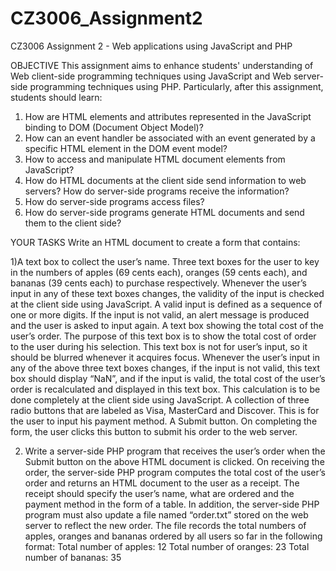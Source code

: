 # CZ3006_Assignment2
CZ3006 Assignment 2 - Web applications using JavaScript and PHP

OBJECTIVE
This assignment aims to enhance students' understanding of Web client-side programming techniques using JavaScript and Web server-side programming techniques using PHP. Particularly, after this assignment, students should learn:
1) How are HTML elements and attributes represented in the JavaScript binding to DOM (Document Object Model)?
2) How can an event handler be associated with an event generated by a specific HTML element in the DOM event model?
3) How to access and manipulate HTML document elements from JavaScript?
4) How do HTML documents at the client side send information to web servers? How do server-side programs receive the information?
5) How do server-side programs access files?
6) How do server-side programs generate HTML documents and send them to the client side?

YOUR TASKS
Write an HTML document to create a form that contains:

1)A text box to collect the user’s name.
Three text boxes for the user to key in the numbers of apples (69 cents each), oranges (59 cents each), and bananas (39 cents each) to purchase respectively. Whenever the user’s input in any of these text boxes changes, the validity of the input is checked at the client side using JavaScript. A valid input is defined as a sequence of one or more digits. If the input is not valid, an alert message is produced and the user is asked to input again.
A text box showing the total cost of the user’s order. The purpose of this text box is to show the total cost of order to the user during his selection. This text box is not for user’s input, so it should be blurred whenever it acquires focus. Whenever the user’s input in any of the above three text boxes changes, if the input is not valid, this text box should display “NaN”, and if the input is valid, the total cost of the user’s order is recalculated and displayed in this text box. This calculation is to be done completely at the client side using JavaScript.
A collection of three radio buttons that are labeled as Visa, MasterCard and Discover. This is for the user to input his payment method.
A Submit button. On completing the form, the user clicks this button to submit his order to the web server.

2) Write a server-side PHP program that receives the user’s order when the Submit button on the above HTML document is clicked. On receiving the order, the server-side PHP program computes the total cost of the user’s order and returns an HTML document to the user as a receipt. The receipt should specify the user’s name, what are ordered and the payment method in the form of a table. In addition, the server-side PHP program must also update a file named “order.txt” stored on the web server to reflect the new order. The file records the total numbers of apples, oranges and bananas ordered by all users so far in the following format:
Total number of apples: 12
Total number of oranges: 23
Total number of bananas: 35
